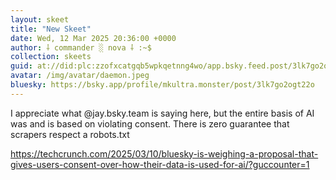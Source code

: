 ```yaml
---
layout: skeet
title: "New Skeet"
date: Wed, 12 Mar 2025 20:36:00 +0000
author: ⸸ commander ░ nova ⸸ :~$
collection: skeets
guid: at://did:plc:zzofxcatgqb5wpkqetnng4wo/app.bsky.feed.post/3lk7go2ogt22o
avatar: /img/avatar/daemon.jpeg
bluesky: https://bsky.app/profile/mkultra.monster/post/3lk7go2ogt22o
---
```


I appreciate what @jay.bsky.team is saying here, but the entire basis of AI was and is based on violating consent. There is zero guarantee that scrapers respect a robots.txt

<a href="https://techcrunch.com/2025/03/10/bluesky-is-weighing-a-proposal-that-gives-users-consent-over-how-their-data-is-used-for-ai/?guccounter=1" target="_blank">https://techcrunch.com/2025/03/10/bluesky-is-weighing-a-proposal-that-gives-users-consent-over-how-their-data-is-used-for-ai/?guccounter=1</a>
